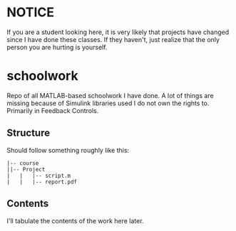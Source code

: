# NOTICE
If you are a student looking here, it is very likely that projects have changed since I have done these classes. If they haven't, just realize that the only person you are hurting is yourself.
# schoolwork
Repo of all MATLAB-based schoolwork I have done.
A lot of things are missing because of Simulink libraries used I do not own the rights to. Primarily in Feedback Controls.

## Structure
Should follow something roughly like this:
```
|-- course  
||-- Project  
|   |   |-- script.m  
|   |   |-- report.pdf
```
## Contents
I'll tabulate the contents of the work here later.
